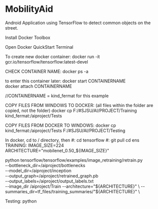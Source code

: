 # MobilityAid
Android Application using TensorFlow to detect common objects on the street.

Install Docker Toolbox

Open Docker QuickStart Terminal

To create new docker container: docker run -it gcr.io/tensorflow/tensorflow:latest-devel

CHECK CONTAINER NAME:   docker ps -a

to enter this container later: 	docker start CONTAINERNAME  
				docker attach CONTAINERNAME

//CONTAINERNAME = kind_fermat for this example

COPY FILES FROM WINDOWS TO DOCKER: (all files within the folder are copied, not the folder)
docker cp F:/#SJSU/AI/PROJECT/Training kind_fermat:/aiproject/Tests

COPY FILES FROM DOCKER TO WINDOWS: 
docker cp kind_fermat:/aiproject/Tests F:/#SJSU/AI/PROJECT/Testing

In docker, cd to / directory, then
#: cd tensorflow
#: git pull
cd ens
TRAINING:
IMAGE_SIZE=224
ARCHITECTURE="mobilenet_0.50_${IMAGE_SIZE}"

python tensorflow/tensorflow/examples/image_retraining/retrain.py \
--bottleneck_dir=/aiproject/bottlenecks \
--model_dir=/aiproject/inception \
--output_graph=/aiproject/retrained_graph.pb \
--output_labels=/aiproject/output_labels.txt \
--image_dir /aiproject/Train
--architecture="${ARCHITECTURE}" \
--summaries_dir=tf_files/training_summaries/"${ARCHITECTURE}" \

Testing:
python <script> <image_path> <label_file.txt> <graph_file.pb>
example: python /aiproject/label_test.py /aiproject/Testing/bench1.jpg /aiproject/output_labels.txt /aiproject/retrained_graph.pb
